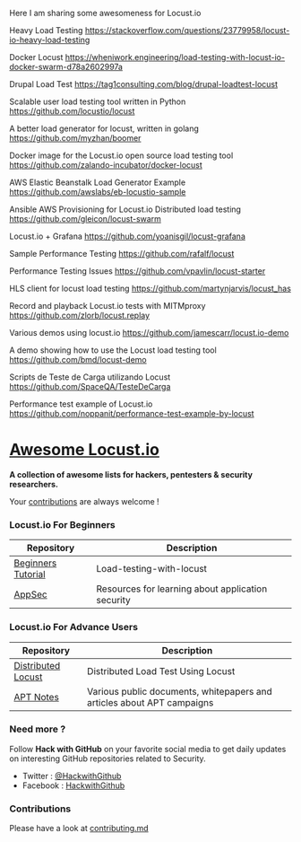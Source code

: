 Here I am sharing some awesomeness for Locust.io



Heavy Load Testing https://stackoverflow.com/questions/23779958/locust-io-heavy-load-testing

Docker Locust https://wheniwork.engineering/load-testing-with-locust-io-docker-swarm-d78a2602997a



Drupal Load Test https://tag1consulting.com/blog/drupal-loadtest-locust

Scalable user load testing tool written in Python https://github.com/locustio/locust

A better load generator for locust, written in golang https://github.com/myzhan/boomer

Docker image for the Locust.io open source load testing tool https://github.com/zalando-incubator/docker-locust

AWS Elastic Beanstalk Load Generator Example https://github.com/awslabs/eb-locustio-sample

Ansible AWS Provisioning for Locust.io Distributed load testing https://github.com/gleicon/locust-swarm

 Locust.io + Grafana https://github.com/yoanisgil/locust-grafana

Sample Performance Testing https://github.com/rafalf/locust

Performance Testing Issues https://github.com/vpavlin/locust-starter

HLS client for locust load testing https://github.com/martynjarvis/locust_has

Record and playback Locust.io tests with MITMproxy https://github.com/zlorb/locust.replay

Various demos using locust.io https://github.com/jamescarr/locust.io-demo

A demo showing how to use the Locust load testing tool https://github.com/bmd/locust-demo

Scripts de Teste de Carga utilizando Locust  https://github.com/SpaceQA/TesteDeCarga

Performance test example of Locust.io https://github.com/noppanit/performance-test-example-by-locust



# [Awesome Locust.io](https://github.com/asifurrouf/Awesome-Lists/blob/master/Locust.md)

**A collection of awesome lists for hackers, pentesters & security researchers.**

Your [contributions](contributing.md) are always welcome !

### Locust.io For Beginners

Repository | Description
---- | ----
[Beginners Tutorial ](https://www.promptworks.com/blog/load-testing-with-locust) 			| Load-testing-with-locust
[AppSec](https://github.com/paragonie/awesome-appsec)								| Resources for learning about application security


### Locust.io For Advance Users

Repository | Description
---- | ----
[Distributed Locust ](https://tag1consulting.com/blog/distributed-load-testing-locust) | Distributed Load Test Using Locust 
[APT Notes](https://github.com/kbandla/APTnotes) 									| Various public documents, whitepapers and articles about APT campaigns



### Need more ?

Follow **Hack with GitHub** on your favorite social media to get daily updates on interesting GitHub repositories related to Security.
 - Twitter : [@HackwithGithub](https://twitter.com/HackwithGithub)
 - Facebook : [HackwithGithub](https://www.facebook.com/HackwithGithub)

### Contributions

Please have a look at [contributing.md](contributing.md)


